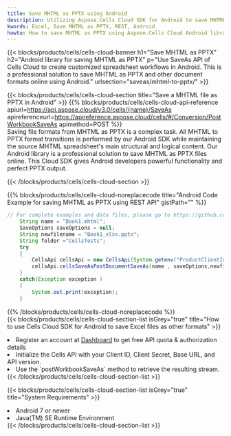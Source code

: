 ```yaml
---
title: Save MHTML as PPTX using Android 
description: Utilizing Aspose.Cells Cloud SDK for Android to save MHTML format file as PPTX format file. 
kwords: Excel, Save MHTML as PPTX, REST, Android
howto: How to save MHTML as PPTX using Aspose.Cells Cloud Android library.
---
```



{{< blocks/products/cells/cells-cloud-banner h1="Save MHTML as PPTX" h2="Android library for saving MHTML as PPTX" p="Use SaveAs API of Cells Cloud to create customized spreadsheet workflows in Android. This is a professional solution to save MHTML as PPTX and other document formats online using Android." urlsection="saveas/mhtml-to-pptx/" >}}

{{< blocks/products/cells/cells-cloud-section  title="Save a MHTML file as PPTX in Android" >}}
{{% blocks/products/cells/cells-cloud-api-reference  apiurl=https://api.aspose.cloud/v3.0/cells/{name}/SaveAs  apireferenceurl=https://apireference.aspose.cloud/cells/#/Conversion/PostWorkbookSaveAs  apimethod=POST %}}
<br/>
Saving file formats from MHTML as PPTX is a complex task. All MHTML to PPTX format transitions is performed by our Android SDK while maintaining the source MHTML spreadsheet's main structural and logical content. Our Android library is a professional solution to save MHTML as PPTX files online. This Cloud SDK gives Android developers powerful functionality and perfect PPTX output.

{{< /blocks/products/cells/cells-cloud-section >}}

{{% blocks/products/cells/cells-cloud-noreplacecode title="Android Code Example for saving MHTML as PPTX using REST API" gistPath="" %}}
  
```java
// For complete examples and data files, please go to https://github.com/aspose-cells-cloud/aspose-cells-cloud-android/
    String name = "Book1.mhtml";
    SaveOptions saveOptions = null;
    String newfilename = "Book1_xlsx.pptx";
    String folder ="CellsTests";
    try
    {
        CellsApi cellsApi = new CellsApi(System.getenv("ProductClientId"), System.getenv("ProductClientSecret"));
        cellsApi.cellsSaveAsPostDocumentSaveAs(name , saveOptions,newfilename,false,false,folder,null,null,null,true);                       
    }
    catch(Exception exception )
    {
        System.out.print(exception);
    }
```
  
{{% /blocks/products/cells/cells-cloud-noreplacecode  %}}
<br/>
{{< blocks/products/cells/cells-cloud-section-list isGrey="true"  title="How to use Cells Cloud SDK for Android to save Excel files as other formats" >}}
<li>Register an account at <a href="https://dashboard.aspose.cloud/">Dashboard</a> to get free API quota & authorization details</li>
<li>Initialize the Cells API with your Client ID, Client Secret, Base URL, and API version.</li>
<li>Use the `postWorkbookSaveAs` method to retrieve the resulting stream.</li>
{{< /blocks/products/cells/cells-cloud-section-list >}}

{{< blocks/products/cells/cells-cloud-section-list isGrey="true"  title="System Requirements" >}}
<li>Android 7 or newer</li>
<li>Java(TM) SE Runtime Environment</li>
{{< /blocks/products/cells/cells-cloud-section-list >}}
